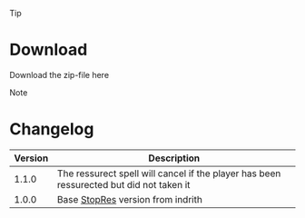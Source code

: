 > [!TIP]
> # Download
> Download the zip-file here

> [!NOTE]
> # Changelog
> 
> | Version  | Description |
> | ------------- | ------------- |
> | 1.1.0  | The ressurect spell will cancel if the player has been ressurected but did not taken it |
> | 1.0.0  | Base [StopRes](https://tools.idrinth.de/addons/stopres/) version from indrith  |
